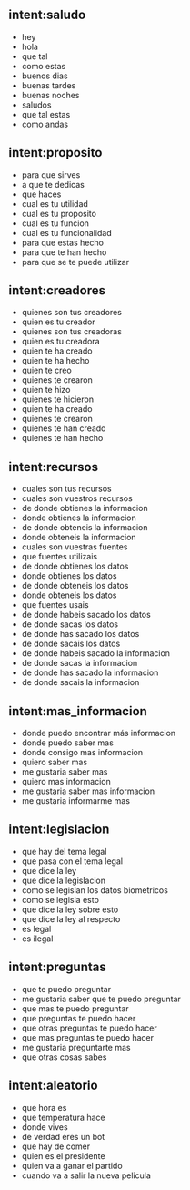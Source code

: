 ## intent:saludo
- hey
- hola
- que tal
- como estas
- buenos dias
- buenas tardes
- buenas noches
- saludos
- que tal estas
- como andas

## intent:proposito
- para que sirves
- a que te dedicas
- que haces
- cual es tu utilidad
- cual es tu proposito
- cual es tu funcion
- cual es tu funcionalidad
- para que estas hecho
- para que te han hecho
- para que se te puede utilizar

## intent:creadores
- quienes son tus creadores
- quien es tu creador
- quienes son tus creadoras
- quien es tu creadora
- quien te ha creado
- quien te ha hecho
- quien te creo
- quienes te crearon
- quien te hizo
- quienes te hicieron
- quien te ha creado
- quienes te crearon
- quienes te han creado
- quienes te han hecho

## intent:recursos
- cuales son tus recursos
- cuales son vuestros recursos
- de donde obtienes la informacion
- donde obtienes la informacion
- de donde obteneis la informacion
- donde obteneis la informacion
- cuales son vuestras fuentes
- que fuentes utilizais
- de donde obtienes los datos
- donde obtienes los datos
- de donde obteneis los datos
- donde obteneis los datos
- que fuentes usais
- de donde habeis sacado los datos
- de donde sacas los datos
- de donde has sacado los datos
- de donde sacais los datos
- de donde habeis sacado la informacion
- de donde sacas la informacion
- de donde has sacado la informacion
- de donde sacais la informacion

## intent:mas_informacion
- donde puedo encontrar más informacion
- donde puedo saber mas
- donde consigo mas informacion
- quiero saber mas
- me gustaria saber mas
- quiero mas informacion
- me gustaria saber mas informacion
- me gustaria informarme mas

## intent:legislacion
- que hay del tema legal
- que pasa con el tema legal
- que dice la ley
- que dice la legislacion
- como se legislan los datos biometricos
- como se legisla esto
- que dice la ley sobre esto
- que dice la ley al respecto
- es legal
- es ilegal

## intent:preguntas
- que te puedo preguntar
- me gustaria saber que te puedo preguntar
- que mas te puedo preguntar
- que preguntas te puedo hacer
- que otras preguntas te puedo hacer
- que mas preguntas te puedo hacer
- me gustaria preguntarte mas
- que otras cosas sabes

## intent:aleatorio
- que hora es
- que temperatura hace
- donde vives
- de verdad eres un bot
- que hay de comer
- quien es el presidente
- quien va a ganar el partido
- cuando va a salir la nueva pelicula
